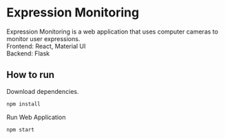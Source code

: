# Expression Monitoring

Expression Monitoring is a web application that uses computer cameras to monitor user expressions. <br>
Frontend: React, Material UI <br>
Backend: Flask <br>

## How to run
Download dependencies.
```bash
npm install
```

Run Web Application
```bash
npm start
```
